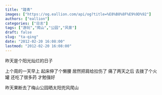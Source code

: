 ```yaml
---
title: "踏青"
images: ["https://og.eallion.com/api/og?title=%E8%B8%8F%E9%9D%92"]
authors: ["eallion"]
categories: ["日志"]
tags: ["游玩","爬山","公园","风景"]
draft: false
slug: "ta-qing"
date: "2012-02-20 16:08:00"
lastmod: "2012-02-20 16:08:00"
---
```


昨天是个阳光灿烂的日子

上个周的一天早上
起床伸了个懒腰
居然把肩给拉伤了
痛了两天之后
去拨了个火罐
还吃了很多药
才勉强好

昨天果断去了梅山公园晒太阳兜风爬山
